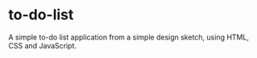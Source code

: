 # to-do-list
A simple to-do list application from a simple design sketch, using HTML, CSS and JavaScript. 
